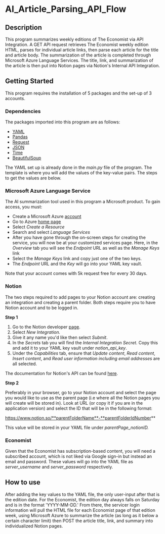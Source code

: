 # AI_Article_Parsing_API_Flow
## Description
This program summarizes weekly editions of The Economist via API Integration. A GET API request retrieves The Economist weekly edition HTML, parses for individual article links, then parse each article for the title and article body. The summarization of the article is completed through Microsoft Azure Language Services. The title, link, and summarization of the article is then put into Notion pages via Notion's Internal API Integration. 
## Getting Started
This program requires the installation of 5 packages and the set-up of 3 accounts. 
### Dependencies
The packages imported into this program are as follows:
* [YAML](yaml.org)
* [Pandas](https://pandas.pydata.org/)
* [Request](https://pypi.org/project/requests/)
* [JSON](https://docs.python.org/3/library/json.html)
* [Time](https://docs.python.org/3/library/time.html)
* [BeautifulSoup](https://pypi.org/project/beautifulsoup4/)

The YAML set up is already done in the *main.py* file of the program. The template is where you will add the values of the key-value pairs. The steps to get the values are below.  
### Microsoft Azure Language Service
The AI summarization tool used in this program a Microsoft product. To gain access, you must:
* Create a Microsoft Azure [account](https://azure.microsoft.com/en-us)
*  Go to Azure [home page](https://portal.azure.com/#home)
* Select *Create a Resource*
* Search and select *Language Services*
* After you have gone through the on-screen steps for creating the service, you will now be at your customized services page. Here, in the *Overview* tab you will see the *Endpoint* URL as well as the *Manage Keys* link
* Select the *Manage Keys* link and copy just one of the two keys. 
* The *Endpoint* URL and the *Key* will go into your YAML key vault. 

Note that your account comes with 5k request free for every 30 days. 
### Notion 
The two steps required to add pages to your Notion account are: creating an integration and creating a parent folder. Both steps require you to have Notion account and to be logged in. 

**Step 1**
1. Go to the Notion developer [page](https://www.notion.so/my-integrations).
2. Select *New Integration.*
3. Give it any name you'd like then select *Submit*.
4. In the *Secrets* tab you will find the *Internal Integration Secret.* Copy this and add it to your YAML key vault under *notion_api_key*. 
5. Under the *Capabilities* tab, ensure that *Update content*, *Read content*, *Insert content*, and *Read user information including email addresses* are all selected. 

The documentation for Notion's API can be found [here](https://developers.notion.com/docs/getting-started).  

**Step 2** 

Preferably in your browser, go to your Notion account and select the page you would like to use as the parent page (i.e where all the Notion pages you will create will be stored in). Look at URL (or copy it if you are in the application version) and select the ID that will be in the following format: 

https://www.notion.so/**parentFolderName**-**parentFolderIdNumber**

This value will be stored in your YAML file under *parentPage_notionID.*
### Economist
Given that the Economist has subscription-based content, you will need a subscribed account, which is not liked via Google sign-in but instead an email and password. These values will go into the YAML file as *server_username* and *server_password* respectively. 

## How to use
After adding the key values to the YAML file, the only user-input after that is the edition date. For the Economist, the edition day always falls on Saturday and is in the format 'YYYY-MM-DD.' From there, the servicer login information will pull the HTML file for each Economist page of that edition week, using Microsoft Azure to summarize the article (as long as it below a certain character limit) then POST the article title, link, and summary into individualized Notion pages.  